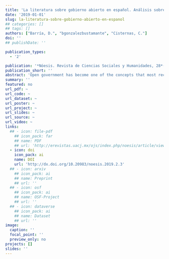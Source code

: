 ```yaml
---
title: 'La literatura sobre gobierno abierto en español. Análisis sobre las dinámicas de producción y citación'
date: '2019-01-01'
slug: la-literatura-sobre-gobierno-abierto-en-espanol
## categories: []
## tags: []
authors: ["Barría, D.", "bgonzalezbustamante", "Cisternas, C."]
doi: ''
## publishDate: ''

publication_types:
  - '2'

publication: '*Nóesis. Revista de Ciencias Sociales y Humanidades, 28*(56), 22-42'
publication_short: ''
abstract: 'Open government has become one of the concepts that most recently attracted professionals and academics dedicated to public administration. Likewise, it is possible to notice the appearance of a growing volume of academic works dedicated to analysing the concept and experiences of open government in the region. This paper analyses the academic production in Spanish on open government. For this, texts published in specialised journals between 2009 and 2015 are identified. It characterises the main publication channels, indexing levels of journals that publish articles of the topic as well as bibliographic references. This is complemented by a citation network analysis and a statistical model that evaluates determinants of centrality in the network. One of the findings is that non-academic documents are more likely to be central in the citation network.'
summary: ''
featured: no
url_pdf: ~
url_code: ~
url_dataset: ~
url_poster: ~
url_project: ~
url_slides: ~
url_source: ~
url_video: ~
links:
  ## - icon: file-pdf
    ## icon_pack: far
    ## name: PDF
    ## url: 'http://erevistas.uacj.mx/ojs/index.php/noesis/article/view/1718'
  - icon: doi
    icon_pack: ai
    name: DOI
    url: 'http://dx.doi.org/10.20983/noesis.2019.2.3'
  ## - icon: arxiv
    ## icon_pack: ai
    ## name: Preprint
    ## url: ''
  ## - icon: osf
    ## icon_pack: ai
    ## name: OSF-Project
    ## url: ''
  ## - icon: dataverse
    ## icon_pack: ai
    ## name: Dataset
    ## url: ''
image:
  caption: ''
  focal_point: ''
  preview_only: no
projects: []
slides: ''
---
```


